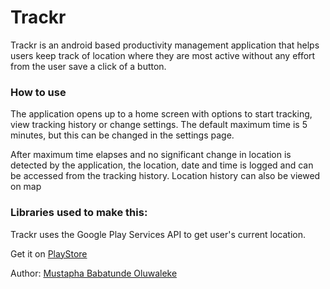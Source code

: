 # Trackr

Trackr is an android based productivity management application that helps users keep track of location where they are most active without any effort from the user save a click of a button.


### How to use

The application opens up to a home screen with options to start tracking, view tracking history or change settings. The default maximum time is 5 minutes, but this can be changed in the settings page.

After maximum time elapses and no significant change in location is detected by the application, the location, date and time is logged and can be accessed from the tracking history. Location history can also be viewed on map


### Libraries used to make this:

Trackr uses the Google Play Services API to get user's current location.


Get it on [PlayStore](https://play.google.com/store/apps/details?id=com.bmustapha.trackr)

Author: [Mustapha Babatunde Oluwaleke](https://twitter.com/iAmToystars)


